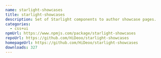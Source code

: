 ```yaml
---
name: starlight-showcases
title: starlight-showcases
description: Set of Starlight components to author showcase pages.
categories:
  - css+ui
npmUrl: https://www.npmjs.com/package/starlight-showcases
repoUrl: https://github.com/HiDeoo/starlight-showcases
homepageUrl: https://github.com/HiDeoo/starlight-showcases
downloads: 327
---
```

